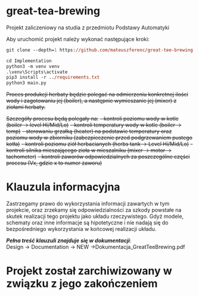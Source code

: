 # great-tea-brewing
Projekt zaliczeniowy na studia z przedmiotu Podstawy Automatyki

Aby uruchomić projekt należy wykonać następujące kroki:
``` ps
git clone --depth=1 https://github.com/mateuszferenc/great-tee-brewing.git

cd Implementation
python3 -m venv venv
.\venv\Scripts\activate
pip3 install -r ../requirements.txt
python3 main.py 
```

~~Proces produkcji herbaty będzie polegać na odmierzeniu konkretnej ilości wody i zagotowaniu jej (boiler), a następnie wymieszanie jej (mixer) z ziołami herbaty.~~

~~Szczegóły procesu będą polegały na:~~
~~- kontroli poziomu wody w kotle (boiler -> level Hi/Mid/Lo)~~
~~- kontroli temperatury wody w kotle (boiler -> temp)~~
~~- sterowaniu grzałką (heater) na podstawie temperatury oraz poziomu wody w zbiorniku (zabezpieczenie przed podgrzewaniem pustego kotła)~~
~~- kontroli poziomu ziół herbacianych (herbs tank -> Level Hi/Mid/Lo)~~
~~- kontroli silnika mieszającego zioła w mieszalniku (mixer -> motor -> tachometer)~~
~~- kontroli zaworów odpowiedzialnych za poszczególne części procesu (Vx, gdzie x to numer zaworu)~~

# Klauzula informacyjna
Zastrzegamy prawo do wykorzystania informacji zawartych w tym projekcie, oraz zrzekamy się odpowiedzialności za szkody powstałe na skutek realizacji tego projektu jako układu rzeczywistego. Gdyż modele, schematy oraz inne informacje są hipotetyczne i nie nadają się do bezpośredniego wykorzystania w końcowej realizacji układu.

***Pełna treść klauzuli znajduje się w dokumentacji***:   
Design &#8594; Documentation &#8594; NEW &#8594;Dokumentacja_GreatTeeBrewing.pdf

# Projekt został zarchiwizowany w związku z jego zakończeniem
